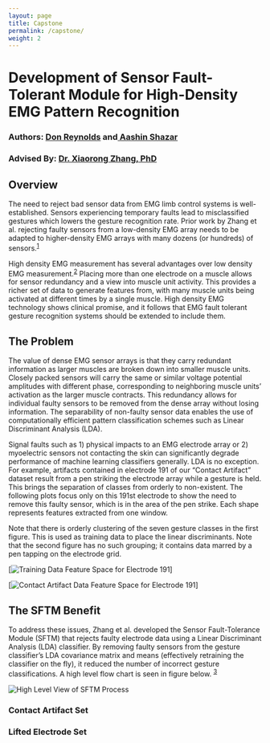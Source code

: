 ```yaml
---
layout: page
title: Capstone
permalink: /capstone/
weight: 2
---
```


# **Development of Sensor Fault-Tolerant Module for High-Density EMG Pattern Recognition**
### Authors: [Don Reynolds](https://www.linkedin.com/in/donvision/ "Don Reynolds") and[ Aashin Shazar](https://www.linkedin.com/in/aashinshazar/ " Aashin Shazar")
### Advised By: [Dr. Xiaorong Zhang, PhD](http://www.sfsu-icelab.org/people/ "Dr. Xiaorong Zhang, PhD")

## Overview
The need to reject bad sensor data from EMG limb control systems is well-established. Sensors experiencing temporary faults lead to misclassified gestures which lowers the gesture recognition rate. Prior work by Zhang et al. rejecting faulty sensors from a low-density EMG array needs to be adapted to higher-density EMG arrays with many dozens (or hundreds) of sensors.<sup>[1](#https://pubmed.ncbi.nlm.nih.gov/25888946/)</sup> 

High density EMG measurement has several advantages over low density EMG measurement.<sup>[2](#www.ncbi.nlm.nih.gov/pubmed/17085302)</sup> Placing more than one electrode on a muscle allows for sensor redundancy and a view into muscle unit activity. This provides a richer set of data to generate features from, with many muscle units being activated at different times by a single muscle. High density EMG technology shows clinical promise, and it follows that EMG fault tolerant gesture recognition systems should be extended to include them.

## The Problem
The value of dense EMG sensor arrays is that they carry redundant information as larger muscles are broken down into smaller muscle units. Closely packed sensors will carry the same or similar voltage potential amplitudes with different phase, corresponding to neighboring muscle units’ activation as the larger muscle contracts. This redundancy allows for individual faulty sensors to be removed from the dense array without losing information. The separability of non-faulty sensor data enables the use of computationally efficient pattern classification schemes such as Linear Discriminant Analysis (LDA).

Signal faults such as 1) physical impacts to an EMG electrode array or 2) myoelectric sensors not contacting the skin can significantly degrade performance of machine learning classifiers generally. LDA is no exception. For example,  artifacts contained in electrode 191 of our “Contact Artifact” dataset result from a pen striking the electrode array while a gesture is held. This brings the separation of classes from orderly to non-existent. The following plots focus only on this 191st electrode to show the need to remove this faulty sensor, which is in the area of the pen strike. Each shape represents features extracted from one window.

Note that there is orderly clustering of the seven gesture classes in the first figure. This is used as training data to place the linear discriminants. Note that the second figure has no such grouping; it contains data marred by a pen tapping on the electrode grid.

[![Training Data Feature Space for Electrode 191](http:ashazar.me/assets/t1.jpg "Training Data Feature Space for Electrode 191")]

[![Contact Artifact Data Feature Space for Electrode 191](http:ashazar.me/assets/t2.jpg "Contact Artifact  Data Feature Space for Electrode 191")]
## The SFTM Benefit

To address these issues, Zhang et al. developed the Sensor Fault-Tolerance Module (SFTM) that rejects faulty electrode data using a Linear Discriminant Analysis (LDA) classifier. By removing faulty sensors from the gesture classifier’s LDA covariance matrix and means (effectively retraining the classifier on the fly), it  reduced the number of incorrect gesture classifications. A high level  flow chart is seen in figure below. <sup>[3](#https://pubmed.ncbi.nlm.nih.gov/25888946/)</sup>

![High Level View of SFTM Process](http:ashazar.me/assets/SFTM.jpg "High Level View of SFTM Process")

### Contact Artifact Set

### Lifted Electrode Set